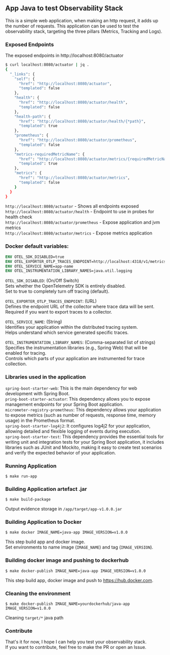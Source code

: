 ## App Java to test Observability Stack
This is a simple web application, when making an http request, it adds up the number of requests. This application can be used to test the observability stack, targeting the three pillars (Metrics, Tracking and Logs).


### Exposed Endpoints
The exposed endpoints in http://localhost:8080/actuator
```bash
$ curl localhost:8080/actuator | jq .
{
  "_links": {
    "self": {
      "href": "http://localhost:8080/actuator",
      "templated": false
    },
    "health": {
      "href": "http://localhost:8080/actuator/health",
      "templated": false
    },
    "health-path": {
      "href": "http://localhost:8080/actuator/health/{*path}",
      "templated": true
    },
    "prometheus": {
      "href": "http://localhost:8080/actuator/prometheus",
      "templated": false
    },
    "metrics-requiredMetricName": {
      "href": "http://localhost:8080/actuator/metrics/{requiredMetricName}",
      "templated": true
    },
    "metrics": {
      "href": "http://localhost:8080/actuator/metrics",
      "templated": false
    }
  }
}
```

`http://localhost:8080/actuator` - Shows all endpoints exposed  
`http://localhost:8080/actuator/health` - Endpoint to use in probes for health check  
`http://localhost:8080/actuator/prometheus` - Expose application and jvm metrics  
`http://localhost:8080/actuator/metrics` - Expose metrics application  

### Docker default variables:
```Dockerfile
ENV OTEL_SDK_DISABLED=true
ENV OTEL_EXPORTER_OTLP_TRACES_ENDPOINT=http://localhost:4318/v1/metrics
ENV OTEL_SERVICE_NAME=app-name
ENV OTEL_INSTRUMENTATION_LIBRARY_NAMES=java.util.logging
```

`OTEL_SDK_DISABLED`: (On/Off Switch)  
Sets whether the OpenTelemetry SDK is entirely disabled.  
Set to true to completely turn off tracing (default).  

`OTEL_EXPORTER_OTLP_TRACES_ENDPOINT`: (URL)  
Defines the endpoint URL of the collector where trace data will be sent.  
Required if you want to export traces to a collector.

`OTEL_SERVICE_NAME`: (String)  
Identifies your application within the distributed tracing system.  
Helps understand which service generated specific traces.

`OTEL_INSTRUMENTATION_LIBRARY_NAMES`: (Comma-separated list of strings)  
Specifies the instrumentation libraries (e.g., Spring Web) that will be enabled for tracing.  
Controls which parts of your application are instrumented for trace collection.  

### Libraries used in the application

`spring-boot-starter-web`: This is the main dependency for web development with Spring Boot.  
`pring-boot-starter-actuator`: This dependency allows you to expose management endpoints for your Spring Boot application.  
`micrometer-registry-prometheus`: This dependency allows your application to expose metrics (such as number of requests, response time, memory usage) in the Prometheus format.  
`spring-boot-starter-log4j2`: It configures log4j2 for your application, allowing detailed and flexible logging of events during execution.  
`spring-boot-starter-test`: This dependency provides the essential tools for writing unit and integration tests for your Spring Boot application, it includes libraries such as JUnit and Mockito, making it easy to create test scenarios and verify the expected behavior of your application.  

### Running Application

```shell
$ make run-app
```

### Building Application artefact .jar

```shell
$ make build-package
```
Output evidence storage in `/app/target/app-v1.0.0.jar`

### Building Application to Docker

```shell
$ make docker IMAGE_NAME=java-app IMAGE_VERSION=v1.0.0
```
This step build app and docker image.  
Set environments to name image (`IMAGE_NAME`) and tag (`IMAGE_VERSION`).

### Building docker image and pushing to dockerhub
```shell
$ make docker-publish IMAGE_NAME=java-app IMAGE_VERSION=v1.0.0
```
This step build app, docker image and push to https://hub.docker.com.

### Cleaning the environment
```shell
$ make docker-publish IMAGE_NAME=yourdockerhub/java-app IMAGE_VERSION=v1.0.0
```
Cleaning `target/*` java path



### Contribute
That's it for now, I hope I can help you test your observability stack.  
If you want to contribute, feel free to make the PR or open an Issue.
